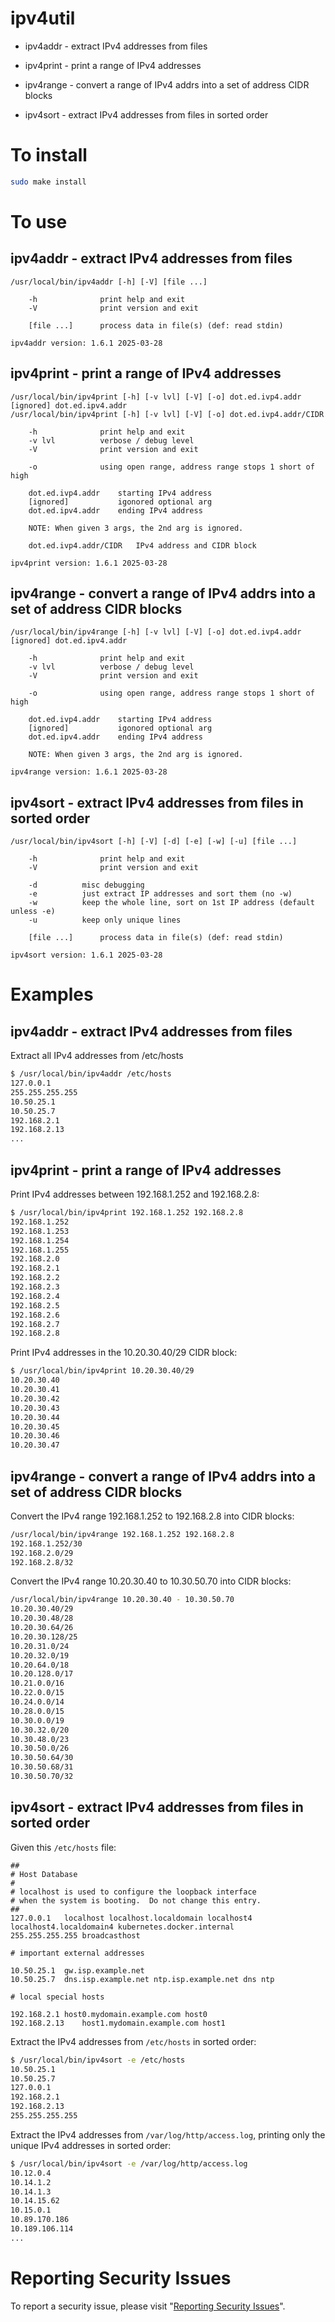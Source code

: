 # ipv4util

* ipv4addr - extract IPv4 addresses from files

* ipv4print - print a range of IPv4 addresses

* ipv4range - convert a range of IPv4 addrs into a set of address CIDR blocks

* ipv4sort - extract IPv4 addresses from files in sorted order


# To install

```sh
sudo make install
```


# To use


## ipv4addr - extract IPv4 addresses from files

```
/usr/local/bin/ipv4addr [-h] [-V] [file ...]

    -h              print help and exit
    -V              print version and exit

    [file ...]	    process data in file(s) (def: read stdin)

ipv4addr version: 1.6.1 2025-03-28
```


## ipv4print - print a range of IPv4 addresses

```
/usr/local/bin/ipv4print [-h] [-v lvl] [-V] [-o] dot.ed.ivp4.addr [ignored] dot.ed.ipv4.addr
/usr/local/bin/ipv4print [-h] [-v lvl] [-V] [-o] dot.ed.ivp4.addr/CIDR

    -h              print help and exit
    -v lvl          verbose / debug level
    -V              print version and exit

    -o              using open range, address range stops 1 short of high

    dot.ed.ivp4.addr    starting IPv4 address
    [ignored]           igonored optional arg
    dot.ed.ipv4.addr    ending IPv4 address

    NOTE: When given 3 args, the 2nd arg is ignored.

    dot.ed.ivp4.addr/CIDR   IPv4 address and CIDR block

ipv4print version: 1.6.1 2025-03-28
```


## ipv4range - convert a range of IPv4 addrs into a set of address CIDR blocks

```
/usr/local/bin/ipv4range [-h] [-v lvl] [-V] [-o] dot.ed.ivp4.addr [ignored] dot.ed.ipv4.addr

    -h              print help and exit
    -v lvl          verbose / debug level
    -V              print version and exit

    -o              using open range, address range stops 1 short of high

    dot.ed.ivp4.addr    starting IPv4 address
    [ignored]           igonored optional arg
    dot.ed.ipv4.addr    ending IPv4 address

    NOTE: When given 3 args, the 2nd arg is ignored.

ipv4range version: 1.6.1 2025-03-28
```


## ipv4sort - extract IPv4 addresses from files in sorted order

```
/usr/local/bin/ipv4sort [-h] [-V] [-d] [-e] [-w] [-u] [file ...]

    -h              print help and exit
    -V              print version and exit

    -d		    misc debugging
    -e		    just extract IP addresses and sort them (no -w)
    -w		    keep the whole line, sort on 1st IP address (default unless -e)
    -u		    keep only unique lines

    [file ...]	    process data in file(s) (def: read stdin)

ipv4sort version: 1.6.1 2025-03-28
```


# Examples


## ipv4addr - extract IPv4 addresses from files

Extract all IPv4 addresses from /etc/hosts

```sh
$ /usr/local/bin/ipv4addr /etc/hosts
127.0.0.1
255.255.255.255
10.50.25.1
10.50.25.7
192.168.2.1
192.168.2.13
...
```


## ipv4print - print a range of IPv4 addresses

Print IPv4 addresses between 192.168.1.252 and 192.168.2.8:

```sh
$ /usr/local/bin/ipv4print 192.168.1.252 192.168.2.8
192.168.1.252
192.168.1.253
192.168.1.254
192.168.1.255
192.168.2.0
192.168.2.1
192.168.2.2
192.168.2.3
192.168.2.4
192.168.2.5
192.168.2.6
192.168.2.7
192.168.2.8
```

Print IPv4 addresses in the 10.20.30.40/29 CIDR block:

```sh
$ /usr/local/bin/ipv4print 10.20.30.40/29
10.20.30.40
10.20.30.41
10.20.30.42
10.20.30.43
10.20.30.44
10.20.30.45
10.20.30.46
10.20.30.47
```


## ipv4range - convert a range of IPv4 addrs into a set of address CIDR blocks

Convert the IPv4 range 192.168.1.252 to 192.168.2.8 into CIDR blocks:

```sh
/usr/local/bin/ipv4range 192.168.1.252 192.168.2.8
192.168.1.252/30
192.168.2.0/29
192.168.2.8/32
```

Convert the IPv4 range 10.20.30.40 to 10.30.50.70 into CIDR blocks:

```sh
/usr/local/bin/ipv4range 10.20.30.40 - 10.30.50.70
10.20.30.40/29
10.20.30.48/28
10.20.30.64/26
10.20.30.128/25
10.20.31.0/24
10.20.32.0/19
10.20.64.0/18
10.20.128.0/17
10.21.0.0/16
10.22.0.0/15
10.24.0.0/14
10.28.0.0/15
10.30.0.0/19
10.30.32.0/20
10.30.48.0/23
10.30.50.0/26
10.30.50.64/30
10.30.50.68/31
10.30.50.70/32
```


## ipv4sort - extract IPv4 addresses from files in sorted order

Given this `/etc/hosts` file:

```
##
# Host Database
#
# localhost is used to configure the loopback interface
# when the system is booting.  Do not change this entry.
##
127.0.0.1	localhost localhost.localdomain localhost4 localhost4.localdomain4 kubernetes.docker.internal
255.255.255.255	broadcasthost

# important external addresses

10.50.25.1	gw.isp.example.net
10.50.25.7	dns.isp.example.net ntp.isp.example.net dns ntp

# local special hosts

192.168.2.1	host0.mydomain.example.com host0
192.168.2.13	host1.mydomain.example.com host1
```

Extract the IPv4 addresses from `/etc/hosts` in sorted order:

```sh
$ /usr/local/bin/ipv4sort -e /etc/hosts
10.50.25.1
10.50.25.7
127.0.0.1
192.168.2.1
192.168.2.13
255.255.255.255
```

Extract the IPv4 addresses from `/var/log/http/access.log`, printing only the unique IPv4 addresses in sorted order:

```sh
$ /usr/local/bin/ipv4sort -e /var/log/http/access.log
10.12.0.4
10.14.1.2
10.14.1.3
10.14.15.62
10.15.0.1
10.89.170.186
10.189.106.114
...
```


# Reporting Security Issues

To report a security issue, please visit "[Reporting Security Issues](https://github.com/lcn2/ipv4util/security/policy)".
